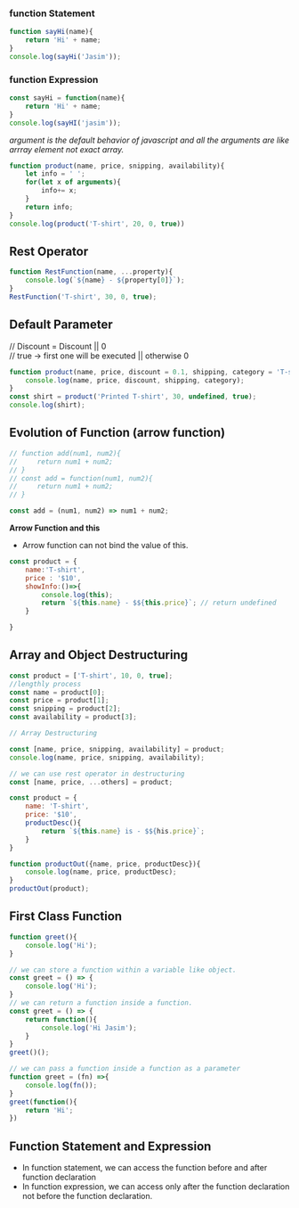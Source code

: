 ### function Statement
```javascript
function sayHi(name){
    return 'Hi' + name;
}
console.log(sayHi('Jasim'));
```
### function Expression 
```javascript
const sayHi = function(name){
    return 'Hi' + name;
}
console.log(sayHI('jasim'));
```
_argument is the default behavior of javascript and all the arguments are like arrray element not exact array._
```javascript
function product(name, price, snipping, availability){
    let info = ' ';
    for(let x of arguments){
        info+= x;
    }
    return info;
}
console.log(product('T-shirt', 20, 0, true))
```
## Rest Operator
```javascript
function RestFunction(name, ...property){
    console.log(`${name} - ${property[0]}`);
}
RestFunction('T-shirt', 30, 0, true);
```
## Default Parameter
// Discount = Discount || 0   
// true -> first one will be executed || otherwise 0
```javascript
function product(name, price, discount = 0.1, shipping, category = 'T-shirt'){
    console.log(name, price, discount, shipping, category);
}
const shirt = product('Printed T-shirt', 30, undefined, true);
console.log(shirt);
```

## Evolution of Function (arrow function)
```javascript
// function add(num1, num2){
//     return num1 + num2;
// }
// const add = function(num1, num2){
//     return num1 + num2;
// }

const add = (num1, num2) => num1 + num2;

```

__Arrow Function and this__
- Arrow function can not bind the value of this.
```javascript
const product = {
    name:'T-shirt',
    price : '$10',
    showInfo:()=>{
        console.log(this);
        return `${this.name} - $${this.price}`; // return undefined
    }

}
```

## Array and Object Destructuring
```javascript
const product = ['T-shirt', 10, 0, true];
//lengthly process
const name = product[0];
const price = product[1];
const snipping = product[2];
const availability = product[3];

// Array Destructuring

const [name, price, snipping, availability] = product;
console.log(name, price, snipping, availability);

// we can use rest operator in destructuring
const [name, price, ...others] = product;
```
```javascript
const product = {
    name: 'T-shirt',
    price: '$10',
    productDesc(){
        return `${this.name} is - $${his.price}`;
    }
}

function productOut({name, price, productDesc}){
    console.log(name, price, productDesc);
}
productOut(product);
```

## First Class Function
```javascript
function greet(){
    console.log('Hi');
}

// we can store a function within a variable like object.
const greet = () => {
    console.log('Hi');
}
// we can return a function inside a function. 
const greet = () => {
    return function(){
        console.log('Hi Jasim');
    }
}
greet()();

// we can pass a function inside a function as a parameter
function greet = (fn) =>{
    console.log(fn());
}
greet(function(){
    return 'Hi';
})
```
 ## Function Statement and Expression
 - In function statement, we can access the function before and after function declaration
 - In function expression, we can access only after the function declaration not before the function declaration.

